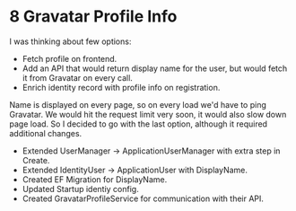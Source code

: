 # 8 Gravatar Profile Info

I was thinking about few options:

- Fetch profile on frontend.
- Add an API that would return display name for the user, but would fetch it from Gravatar on every call. 
- Enrich identity record with profile info on registration. 

Name is displayed on every page, so on every load we'd have to ping Gravatar. We would hit the request limit very soon, it would also slow down page load. So I decided to go with the last option, although it required additional changes.

- Extended UserManager -> ApplicationUserManager with extra step in Create.
- Extended IdentityUser -> ApplicationUser with DisplayName.
- Created EF Migration for DisplayName.
- Updated Startup identiy config.
- Created GravatarProfileService for communication with their API.